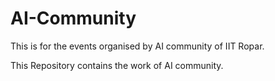 # AI-Community
This is for the events organised by AI community of IIT Ropar. 

This Repository contains the work of AI community.
